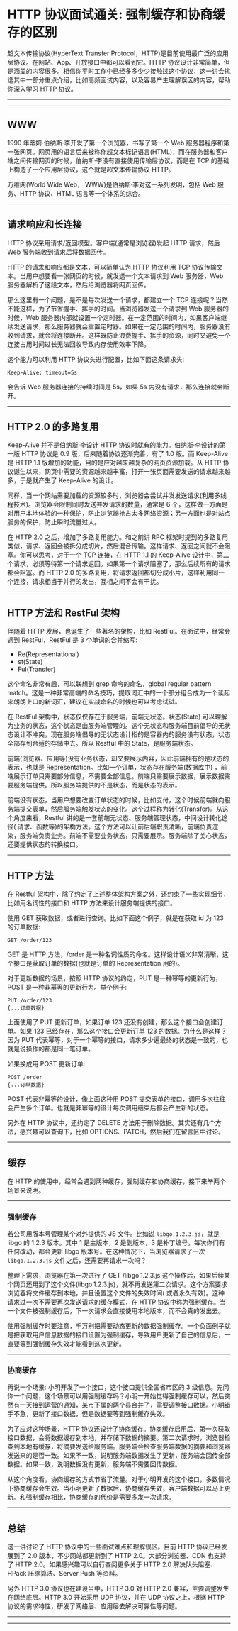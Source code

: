 # HTTP 协议面试通关: 强制缓存和协商缓存的区别

超文本传输协议(HyperText Transfer Protocol，HTTP)是目前使用最广泛的应用层协议。在网站、App、开放接口中都可以看到它。HTTP
协议设计非常简单，但是涵盖的内容很多。相信你平时工作中已经多多少少接触过这个协议，这一讲会挑选其中一部分重点介绍，比如高频面试内容，以及容易产生理解误区的内容，帮助你深入学习 HTTP 协议。

---
---

## WWW

1990 年蒂姆·伯纳斯·李开发了第一个浏览器，书写了第一个 Web 服务器程序和第一张网页。网页用的语言后来被称作超文本标记语言(HTML)，而在服务器和客户端之间传输网页的时候，伯纳斯·李没有直接使用传输层协议，而是在 TCP
的基础上构造了一个应用层协议，这个就是超文本传输协议 HTTP。

万维网(World Wide Web， WWW)是伯纳斯·李对这一系列发明，包括 Web 服务、HTTP 协议、HTML 语言等一个体系的综合。

---

## 请求响应和长连接

HTTP 协议采用请求/返回模型。客户端(通常是浏览器)发起 HTTP 请求，然后 Web 服务端收到请求后将数据回传。

HTTP 的请求和响应都是文本，可以简单认为 HTTP 协议利用 TCP 协议传输文本。当用户想要看一张网页的时候，就发送一个文本请求到 Web 服务器，Web 服务器解析了这段文本，然后给浏览器将网页回传。

那么这里有一个问题，是不是每次发送一个请求，都建立一个 TCP 连接呢？当然不能这样，为了节省握手、挥手的时间。当浏览器发送一个请求到 Web 服务器的时候，Web
服务器内部就设置一个定时器。在一定范围的时间内，如果客户端继续发送请求，那么服务器就会重置定时器。如果在一定范围的时间内，服务器没有收到请求，就会将连接断开。这样既防止浪费握手、挥手的资源，同时又避免一个连接占用时间过长无法回收导致内存使用效率下降。

这个能力可以利用 HTTP 协议头进行配置，比如下面这条请求头:

```shell
Keep-Alive: timeout=5s
```

会告诉 Web 服务器连接的持续时间是 5s，如果 5s 内没有请求，那么连接就会断开。

---

## HTTP 2.0 的多路复用

Keep-Alive 并不是伯纳斯·李设计 HTTP 协议时就有的能力。伯纳斯·李设计的第一版 HTTP 协议是 0.9 版，后来随着协议逐渐完善，有了 1.0 版。而 Keep-Alive 是 HTTP 1.1
版增加的功能，目的是应对越来越复杂的网页资源加载。从 HTTP 协议诞生以来，网页中需要的资源越来越丰富，打开一张页面需要发送的请求越来越多，于是就产生了 Keep-Alive 的设计。

同样，当一个网站需要加载的资源较多时，浏览器会尝试并发发送请求(利用多线程技术)。浏览器会限制同时发送并发请求的数量，通常是 6
个，这样做一方面是对用户本地体验的一种保护，防止浏览器抢占太多网络资源；另一方面也是对站点服务的保护，防止瞬时流量过大。

在 HTTP 2.0 之后，增加了多路复用能力。和之前讲 RPC 框架时提到的多路复用类似，请求、返回会被拆分成切片，然后混合传输。这样请求、返回之间就不会阻塞。你可以思考，对于一个 TCP 连接，在 HTTP 1.1 的
Keep-Alive 设计中，第二个请求，必须等待第一个请求返回。如果第一个请求阻塞了，那么后续所有的请求都会阻塞。而 HTTP 2.0 的多路复用，将请求返回都切分成小片，这样利用同一个连接，请求相当于并行的发出，互相之间不会有干扰。

---

## HTTP 方法和 RestFul 架构

伴随着 HTTP 发展，也诞生了一些著名的架构，比如 RestFul。在面试中，经常会遇到 RestFul，RestFul 是 3 个单词的合并缩写:

* Re(Representational)
* st(State)
* Ful(Transfer)

这个命名非常有趣，可以联想到 grep 命令的命名，global regular pattern match。这是一种非常高端的命名技巧，提取词汇中的一个部分组合成为一个读起来朗朗上口的新词汇，建议在实战命名的时候也可以考虑试试。

在 RestFul 架构中，状态仅仅存在于服务端，前端无状态。状态(State)
可以理解为业务的状态，这个状态是由服务端管理的。这个无状态和服务端目前倡导的无状态设计不冲突，现在服务端倡导的无状态设计指的是容器内的服务没有状态，状态全部存到合适的存储中去。所以 Restful 中的 State，是服务端状态。

前端(浏览器、应用等)没有业务状态，却又要展示内容，因此前端拥有的是状态的表示，也就是 Representation。比如一个订单，状态存在服务端(数据库中)
，前端展示订单只需要部分信息，不需要全部信息。前端只需要展示数据，展示数据需要服务端提供。所以服务端提供的不是状态，而是状态的表示。

前端没有状态，当用户想要改变订单状态的时候，比如支付，这个时候前端就向服务端提交表单，然后服务端触发状态的变化。这个过程称为转化(Transfer)。从这个角度来看，Restful 讲的是一套前端无状态、服务端管理状态，中间设计转化途径(
请求、函数等)的架构方法。这个方法可以让前后端职责清晰，前端负责渲染，服务端负责业务。前端不需要业务状态，只需要展示。服务端除了关心状态，还要提供状态的转换接口。

---

## HTTP 方法

在 Restful 架构中，除了约定了上述整体架构方案之外，还约束了一些实现细节，比如用名词性的接口和 HTTP 方法来设计服务端提供的接口。

使用 GET 获取数据，或者进行查询。比如下面这个例子，就是在获取 id 为 123 的订单数据:

```shell
GET /order/123
```

GET 是 HTTP 方法，/order 是一种名词性质的命名。这样设计语义非常清晰，这个接口是获取订单的数据(也就是订单的 Representation 用的)。

对于更新数据的场景，按照 HTTP 协议的约定，PUT 是一种幂等的更新行为，POST 是一种非幂等的更新行为。举个例子:

```shell
PUT /order/123 
{...订单数据}
```

上面使用了 PUT 更新订单，如果订单 123 还没有创建，那么这个接口会创建订单。如果 123 已经存在，那么这个接口会更新订单 123 的数据。为什么是这样？因为 PUT
代表幂等，对于一个幂等的接口，请求多少遍最终的状态是一致的，也就是说操作的都是同一笔订单。

如果换成用 POST 更新订单:

```shell
POST /order
{...订单数据}
```

POST 代表非幂等的设计，像上面这种用 POST 提交表单的接口，调用多次往往会产生多个订单。也就是非幂等的设计每次调用结束后都会产生新的状态。

另外在 HTTP 协议中，还约定了 DELETE 方法用于删除数据。其实还有几个方法，感兴趣可以查询下，比如 OPTIONS、PATCH，然后我们在留言区中讨论。

---

## 缓存

在 HTTP 的使用中，经常会遇到两种缓存，强制缓存和协商缓存，接下来举两个场景来说明。

---

### 强制缓存

若公司用版本号管理某个对外提供的 JS 文件。比如说 ```libgo.1.2.3.js```，就是 libgo 的 1.2.3 版本。其中 1 是主版本，2 是副版本，3 是补丁编号。每次你们有任何改动，都会更新 libgo
版本号。在这种情况下，当浏览器请求了一次 ```libgo.1.2.3.js``` 文件之后，还需要再请求一次吗？

整理下需求，浏览器在第一次进行了 GET /libgo.1.2.3.js 这个操作后，如果后续某个网页还用到了这个文件(libgo.1.2.3.js)，就不再发送第二次请求。这个方案要求浏览器将文件缓存到本地，并且设置这个文件的失效时间(
或者永久有效)。这种请求过一次不需要再次发送请求的缓存模式，在 HTTP 协议中称为强制缓存。当一个文件被强制缓存后，下一次请求会直接使用本地版本，而不会真的发出去。

使用强制缓存时要注意，千万别把需要动态更新的数据强制缓存。一个负面例子就是把获取用户信息数据的接口设置为强制缓存，导致用户更新了自己的信息后，一直要等到强制缓存失效才能看到这次更新。

---

### 协商缓存

再说一个场景: 小明开发了一个接口，这个接口提供全国省市区的 3
级信息。先问你一个问题，这个场景可以用强制缓存吗？小明一开始觉得强制缓存可以，然后突然有一天接到运营的通知，某市下属的两个县合并了，需要调整接口数据。小明错手不急，更新了接口数据，但是数据要等到强制缓存失效。

为了应对这种场景，HTTP
协议还设计了协商缓存。协商缓存启用后，第一次获取接口数据，会将数据缓存到本地，并存储下数据的摘要。第二次请求时，浏览器检查到本地有缓存，将摘要发送给服务端。服务端会检查服务端数据的摘要和浏览器发送来的是否一致。如果不一致，说明服务端数据发生了更新，服务端会回传全部数据。如果一致，说明数据没有更新，服务端不需要回传数据。

从这个角度看，协商缓存的方式节省了流量。对于小明开发的这个接口，多数情况下协商缓存会生效。当小明更新了数据后，协商缓存失效，客户端数据可以马上更新。和强制缓存相比，协商缓存的代价是需要多发一次请求。

---

## 总结

这一讲讨论了 HTTP 协议中的一些面试难点和理解误区。目前 HTTP 协议已经发展到了 2.0 版本，不少网站都更新到了 HTTP 2.0。大部分浏览器、CDN 也支持了 HTTP 2.0。如果感兴趣可以自行查阅更多关于 HTTP 2.0
解决队头阻塞、HPack 压缩算法、Server Push 等资料。

另外 HTTP 3.0 协议也在建设当中，HTTP 3.0 对 HTTP 2.0 兼容，主要调整发生在网络底层。HTTP 3.0 开始采用 UDP 协议，并在 UDP 协议之上，根据 HTTP
协议的需求特性，研发了网络层、应用层去解决可靠性等问题。

---
---
